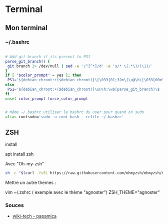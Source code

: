 # Terminal

## Mon terminal 

### ~/.bashrc


```bash
```

```bash title=".bashrc"
# Add git branch if its present to PS1
parse_git_branch() {
 git branch 2> /dev/null | sed -e '/^[^*]/d' -e 's/* \(.*\)/(\1)/'
}
if [ "$color_prompt" = yes ]; then
 PS1='${debian_chroot:+($debian_chroot)}\[\033[01;32m\]\u@\h\[\033[00m\]:\[\033[01;34m\]\w\[\033[01;31m\]$(parse_git_branch)\[\033[00m\]\$ '
else
 PS1='${debian_chroot:+($debian_chroot)}\u@\h:\w$(parse_git_branch)\$ '
fi
unset color_prompt force_color_prompt


# Même ~/.bashrc utiliser le bashrc du user pour quand on sudo
alias rootsudo='sudo -u root bash --rcfile ~/.bashrc'
```

## ZSH

install

apt install zsh

Avec "Oh-my-zsh"

```bash
sh -c "$(curl -fsSL https://raw.githubusercontent.com/ohmyzsh/ohmyzsh/master/tools/install.sh)"
```

Mettre un autre themes :

vim ~/.zshrc
( exemple avec le thème "agnoster")
ZSH_THEME="agnoster"


### Souces
- [wiki-tech - papamica](https://wiki-tech.io/fr/Linux/D%C3%A9butant/Terminal)
